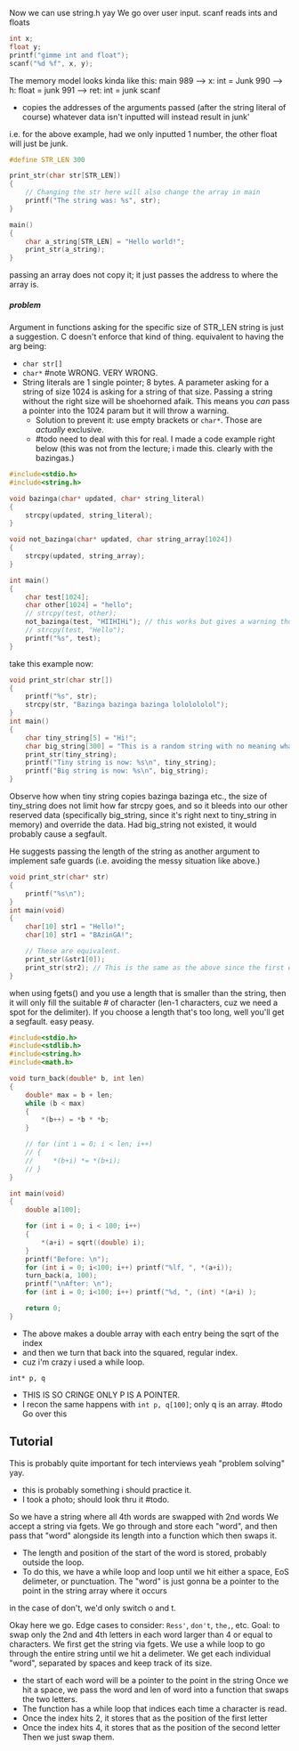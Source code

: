 
Now we can use string.h yay
We go over user input. scanf reads ints and floats 
```c
int x;
float y;
printf("gimme int and float");
scanf("%d %f", x, y);

```
The memory model looks kinda like this:
main
989 --> x: int = Junk
990 --> h: float = junk
991 --> ret: int = junk
scanf
- copies the addresses of the arguments passed (after the string literal of course)
whatever data isn't inputted will instead result in junk'

i.e. for the above example, had we only inputted 1 number, the other float will just be junk.

```c
#define STR_LEN 300

print_str(char str[STR_LEN])
{
	// Changing the str here will also change the array in main
	printf("The string was: %s", str);
}

main()
{
	char a_string[STR_LEN] = "Hello world!";
	print_str(a_string);
}
```
passing an array does not copy it; it just passes the address to where the array is.

##### problem
Argument in functions asking for the specific size of STR_LEN string is just a suggestion. C doesn't enforce that kind of thing. 
equivalent to having the arg being:
- `char str[]`
- `char*` 
#note WRONG. VERY WRONG.
- String literals are 1 single pointer; 8 bytes. A parameter asking for a string of size 1024 is asking for a string of that size. Passing a string without the right size will be shoehorned afaik. This means you *can* pass a pointer into the 1024 param but it will throw a warning.
	- Solution to prevent it: use empty brackets or `char*`. Those are *actually* exclusive.
	- #todo need to deal with this for real. I made a code example right below (this was not from the lecture; i made this. clearly with the bazingas.)

```c
#include<stdio.h>
#include<string.h>

void bazinga(char* updated, char* string_literal)
{
    strcpy(updated, string_literal);
}

void not_bazinga(char* updated, char string_array[1024])
{
    strcpy(updated, string_array);
}

int main()
{
    char test[1024];
    char other[1024] = "hello";
    // strcpy(test, other);
    not_bazinga(test, "HIIHIHi"); // this works but gives a warning though.
    // strcpy(test, "Hello");
    printf("%s", test);
}
```



take this example now:
```c
void print_str(char str[])
{
	printf("%s", str);
	strcpy(str, "Bazinga bazinga bazinga lololololol");
}
int main()
{
	char tiny_string[5] = "Hi!";
	char big_string[300] = "This is a random string with no meaning whatsoever";
	print_str(tiny_string);
	printf("Tiny string is now: %s\n", tiny_string);
	printf("Big string is now: %s\n", big_string);
}
```

Observe how when tiny string copies bazinga bazinga etc., the size of tiny_string does not limit how far strcpy goes, and so it bleeds into our other reserved data (specifically big_string, since it's right next to tiny_string in memory) and override the data. Had big_string not existed, it would probably cause a segfault. 

He suggests passing the length of the string as another argument to implement safe guards (i.e. avoiding the messy situation like above.) 

```c
void print_str(char* str)
{
	printf("%s\n");
}
int main(void)
{
	char[10] str1 = "Hello!";
	char[10] str1 = "BAzinGA!";

	// These are equivalent.
	print_str(&str1[0]);
	print_str(str2); // This is the same as the above since the first entry of an array is also the start of the array.
}
```


when using fgets() and you use a length that is smaller than the string, then it will only fill the suitable # of character (len-1 characters, cuz we need a spot for the delimiter).
If you choose a length that's too long, well you'll get a segfault. easy peasy.

```c
#include<stdio.h>
#include<stdlib.h>
#include<string.h>
#include<math.h>

void turn_back(double* b, int len)
{
    double* max = b + len;
    while (b < max)
    {
        *(b++) = *b * *b;
    }

    // for (int i = 0; i < len; i++)
    // {
    //     *(b+i) *= *(b+i);
    // }
}

int main(void)
{
    double a[100]; 

    for (int i = 0; i < 100; i++)
    {
        *(a+i) = sqrt((double) i);
    }
    printf("Before: \n");
    for (int i = 0; i<100; i++) printf("%lf, ", *(a+i));
    turn_back(a, 100);
    printf("\nAfter: \n");
    for (int i = 0; i<100; i++) printf("%d, ", (int) *(a+i) );

    return 0;
}
```
- The above makes a double array with each entry being the sqrt of the index
- and then we turn that back into the squared, regular index.
- cuz i'm crazy i used a while loop.



`int* p, q`
- THIS IS SO CRINGE ONLY P IS A POINTER.
- I recon the same happens with `int p, q[100]`; only q is an array. 
#todo Go over this
## Tutorial 

This is probably quite important for tech interviews yeah
"problem solving" yay.
- this is probably something i should practice it.
- I took a photo; should look thru it #todo.





So we have a string where all 4th words are swapped with 2nd words
We accept a string via fgets.
We go through and store each "word", and then pass that "word" alongside its length into a function which then swaps it.
- The length and position of the start of the word is stored, probably outside the loop.
- To do this, we have a while loop and loop until we hit either a space, EoS delimeter, or punctuation. 
The "word" is just gonna be a pointer to the point in the string array where it occurs

in the case of don't, we'd only switch o and t.

Okay here we go.
Edge cases to consider: `Ress'`, `don't`, `the,`, etc. 
Goal: to swap only the 2nd and 4th letters in each word larger than 4 or equal to characters.
We first get the string via fgets.
We use a while loop to go through the entire string until we hit a delimeter.
We get each individual "word", separated by spaces and keep track of its size.
- the start of each word will be a pointer to the point in the string
Once we hit a space, we pass the word and len of word into a function that swaps the two letters.
- The function has a while loop that indices each time a character is read.
- Once the index hits 2, it stores that as the position of the first letter
- Once the index hits 4, it stores that as the position of the second letter
Then we just swap them. 